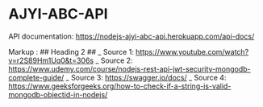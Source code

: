 # AJYI-ABC-API

API documentation: https://nodejs-ajyi-abc-api.herokuapp.com/api-docs/

Markup : ## Heading 2 ##
_ Source 1: https://www.youtube.com/watch?v=r2S89Hm1Uq0&t=306s
_ Source 2: https://www.udemy.com/course/nodejs-rest-api-jwt-security-mongodb-complete-guide/
_ Source 3: https://swagger.io/docs/
_ Source 4: https://www.geeksforgeeks.org/how-to-check-if-a-string-is-valid-mongodb-objectid-in-nodejs/
